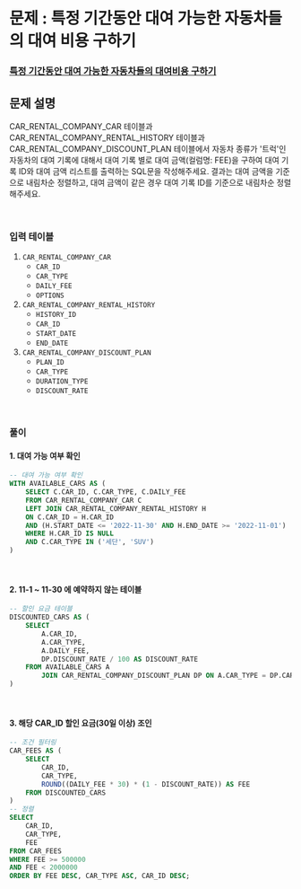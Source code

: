 # 문제 : 특정 기간동안 대여 가능한 자동차들의 대여 비용 구하기
### [특정 기간동안 대여 가능한 자동차들의 대여비용 구하기](https://school.programmers.co.kr/learn/courses/30/lessons/157339)

## 문제 설명
CAR_RENTAL_COMPANY_CAR 테이블과 CAR_RENTAL_COMPANY_RENTAL_HISTORY 테이블과 CAR_RENTAL_COMPANY_DISCOUNT_PLAN 테이블에서 자동차 종류가 '트럭'인 자동차의 대여 기록에 대해서 대여 기록 별로 대여 금액(컬럼명: FEE)을 구하여 대여 기록 ID와 대여 금액 리스트를 출력하는 SQL문을 작성해주세요. 결과는 대여 금액을 기준으로 내림차순 정렬하고, 대여 금액이 같은 경우 대여 기록 ID를 기준으로 내림차순 정렬해주세요.

<br/>

### 입력 테이블
1. `CAR_RENTAL_COMPANY_CAR`
   - `CAR_ID`
   - `CAR_TYPE`
   - `DAILY_FEE`
   - `OPTIONS`
2. `CAR_RENTAL_COMPANY_RENTAL_HISTORY`
   - `HISTORY_ID` 
   - `CAR_ID`
   - `START_DATE`
   - `END_DATE`
3. `CAR_RENTAL_COMPANY_DISCOUNT_PLAN`
   - `PLAN_ID` 
   - `CAR_TYPE` 
   - `DURATION_TYPE` 
   - `DISCOUNT_RATE` 

<br/>

### 풀이
#### 1. 대여 가능 여부 확인
```SQL
-- 대여 가능 여부 확인
WITH AVAILABLE_CARS AS (
    SELECT C.CAR_ID, C.CAR_TYPE, C.DAILY_FEE
    FROM CAR_RENTAL_COMPANY_CAR C
    LEFT JOIN CAR_RENTAL_COMPANY_RENTAL_HISTORY H
    ON C.CAR_ID = H.CAR_ID 
    AND (H.START_DATE <= '2022-11-30' AND H.END_DATE >= '2022-11-01')
    WHERE H.CAR_ID IS NULL
    AND C.CAR_TYPE IN ('세단', 'SUV')
)
```
<br/>

#### 2. 11-1 ~ 11-30 에 예약하지 않는 테이블
```SQL
-- 할인 요금 테이블
DISCOUNTED_CARS AS (
    SELECT 
        A.CAR_ID, 
        A.CAR_TYPE, 
        A.DAILY_FEE,
        DP.DISCOUNT_RATE / 100 AS DISCOUNT_RATE
    FROM AVAILABLE_CARS A
        JOIN CAR_RENTAL_COMPANY_DISCOUNT_PLAN DP ON A.CAR_TYPE = DP.CAR_TYPE
)
```

<br/>

#### 3. 해당 CAR_ID 할인 요금(30일 이상) 조인
```SQL
-- 조건 필터링
CAR_FEES AS (
    SELECT 
        CAR_ID, 
        CAR_TYPE, 
        ROUND((DAILY_FEE * 30) * (1 - DISCOUNT_RATE)) AS FEE
    FROM DISCOUNTED_CARS
)
-- 정렬
SELECT 
    CAR_ID, 
    CAR_TYPE, 
    FEE
FROM CAR_FEES
WHERE FEE >= 500000 
AND FEE < 2000000
ORDER BY FEE DESC, CAR_TYPE ASC, CAR_ID DESC;
```

